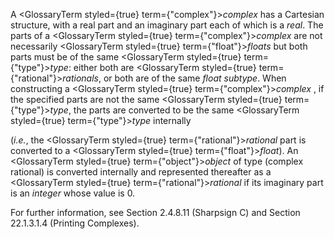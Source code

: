  



A <GlossaryTerm styled={true} term={"complex"}><i>complex</i></GlossaryTerm> has a Cartesian structure, with a real part and an imaginary part each of which is a *real*. The parts of a <GlossaryTerm styled={true} term={"complex"}><i>complex</i></GlossaryTerm> are not necessarily <GlossaryTerm styled={true} term={"float"}><i>floats</i></GlossaryTerm> but both parts must be of the same <GlossaryTerm styled={true} term={"type"}><i>type</i></GlossaryTerm>: either both are <GlossaryTerm styled={true} term={"rational"}><i>rationals</i></GlossaryTerm>, or both are of the same *float subtype*. When constructing a <GlossaryTerm styled={true} term={"complex"}><i>complex</i></GlossaryTerm> , if the specified parts are not the same <GlossaryTerm styled={true} term={"type"}><i>type</i></GlossaryTerm>, the parts are converted to be the same <GlossaryTerm styled={true} term={"type"}><i>type</i></GlossaryTerm> internally 



(*i.e.*, the <GlossaryTerm styled={true} term={"rational"}><i>rational</i></GlossaryTerm> part is converted to a <GlossaryTerm styled={true} term={"float"}><i>float</i></GlossaryTerm>). An <GlossaryTerm styled={true} term={"object"}><i>object</i></GlossaryTerm> of type (complex rational) is converted internally and represented thereafter as a <GlossaryTerm styled={true} term={"rational"}><i>rational</i></GlossaryTerm> if its imaginary part is an *integer* whose value is 0. 



For further information, see Section 2.4.8.11 (Sharpsign C) and Section 22.1.3.1.4 (Printing Complexes). 




